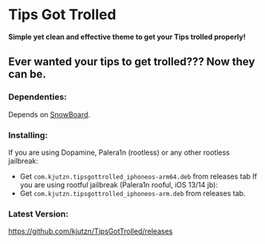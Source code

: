 # Tips Got Trolled
**Simple yet clean and effective theme to get your Tips trolled properly!**

## Ever wanted your tips to get trolled??? Now they can be.

### Dependenties:
Depends on [SnowBoard](https://sparkdev.me/package/com.spark.snowboard).

### Installing:
If you are using Dopamine, Palera1n (rootless) or any other rootless jailbreak:
 - Get `com.kjutzn.tipsgottrolled_iphoneos-arm64.deb` from releases tab
If you are using rootful jailbreak (Palera1n rooful, iOS 13/14 jb):
 - Get `com.kjutzn.tipsgottrolled_iphoneos-arm.deb` from releases tab.

### Latest Version:
https://github.com/kjutzn/TipsGotTrolled/releases
